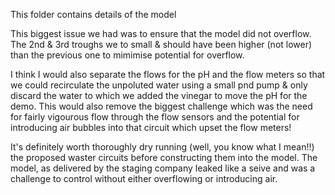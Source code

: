This folder contains details of the model

This biggest issue we had was to ensure that the model did not overflow.  The 2nd & 3rd troughs we to small & should have been higher (not lower) than the previous one to mimimise potential for overflow.

I think I would also separate the flows for the pH and the flow meters so that we could recirculate the unpoluted water using a small pnd pump & only discard the water to which we added the vinegar to move the pH for the demo.  This would also remove the biggest challenge which was the need for fairly vigourous flow through the flow sensors and the potential for introducing air bubbles into that circuit which upset the flow meters!

It's definitely worth thoroughly dry running (well, you know what I mean!!) the proposed waster circuits before constructing them into the model.  The model, as delivered by the staging company leaked like a seive and was a challenge to control without either overflowing or introducing air.
